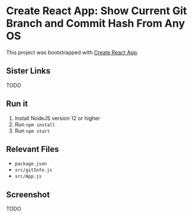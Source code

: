 # Create React App: Show Current Git Branch and Commit Hash From Any OS

This project was bootstrapped with [Create React App](https://github.com/facebook/create-react-app).

## Sister Links

TODO

## Run it

1. Install NodeJS version 12 or higher
1. Run `npm install`
1. Run `npm start`

## Relevant Files

- `package.json`
- `src/gitInfo.js`
- `src/App.js`

## Screenshot

TODO
